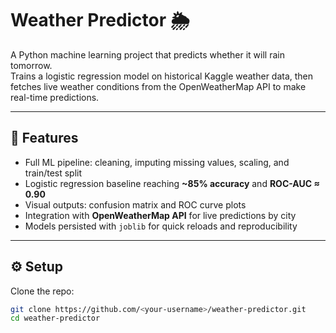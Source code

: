 # Weather Predictor 🌦️

A Python machine learning project that predicts whether it will rain tomorrow.  
Trains a logistic regression model on historical Kaggle weather data, then fetches live weather conditions from the OpenWeatherMap API to make real-time predictions.

---

## 🚀 Features
- Full ML pipeline: cleaning, imputing missing values, scaling, and train/test split
- Logistic regression baseline reaching **~85% accuracy** and **ROC-AUC ≈ 0.90**
- Visual outputs: confusion matrix and ROC curve plots
- Integration with **OpenWeatherMap API** for live predictions by city
- Models persisted with `joblib` for quick reloads and reproducibility

---

## ⚙️ Setup
Clone the repo:
```bash
git clone https://github.com/<your-username>/weather-predictor.git
cd weather-predictor
